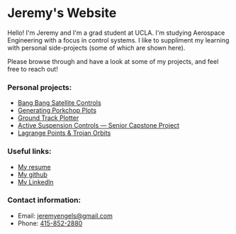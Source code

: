 # Jeremy's Website

Hello! I'm Jeremy and I'm a grad student at UCLA. I'm studying Aerospace Engineering with a focus in control systems. I like to suppliment my learning with personal side-projects (some of which are shown here).

Please browse through and have a look at some of my projects, and feel free to reach out!

### Personal projects:
* [Bang Bang Satellite Controls](bang-bang.md)
* [Generating Porkchop Plots](interplanetary-porkchop.md)
* [Ground Track Plotter](ground-track.md)
* [Active Suspension Controls — Senior Capstone Project](capstone.md)
* [Lagrange Points & Trojan Orbits](lagrange-points.md)


### Useful links:
* [My resume](https://github.com/jeremyengels/resume/blob/master/jeremy_engels_resume_2021.pdf)
* [My github](https://github.com/jeremyengels)
* [My LinkedIn](https://www.linkedin.com/in/jeremyengels/)

### Contact information:
* Email: [jeremyengels@gmail.com](mailto:jeremyengels@gmail.com)
* Phone: [415-852-2880](tel:14158522880)
